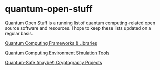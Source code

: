 # quantum-open-stuff

Quantum Open Stuff is a running list of quantum computing-related open source software and resources. I hope to keep these lists updated on a regular basis.

[Quantum Computing Frameworks & Libraries](https://github.com/Steve-Andrew-Lynch/quantum-open-stuff/blob/master/resources-for-developers.md)

[Quantum Computing Environment Simulation Tools](https://github.com/Steve-Andrew-Lynch/quantum-open-stuff/blob/master/tools-for-developers.md)

[Quantum-Safe (maybe!) Cryptography Projects](https://github.com/Steve-Andrew-Lynch/quantum-open-stuff/blob/master/crypto-projects.md)

